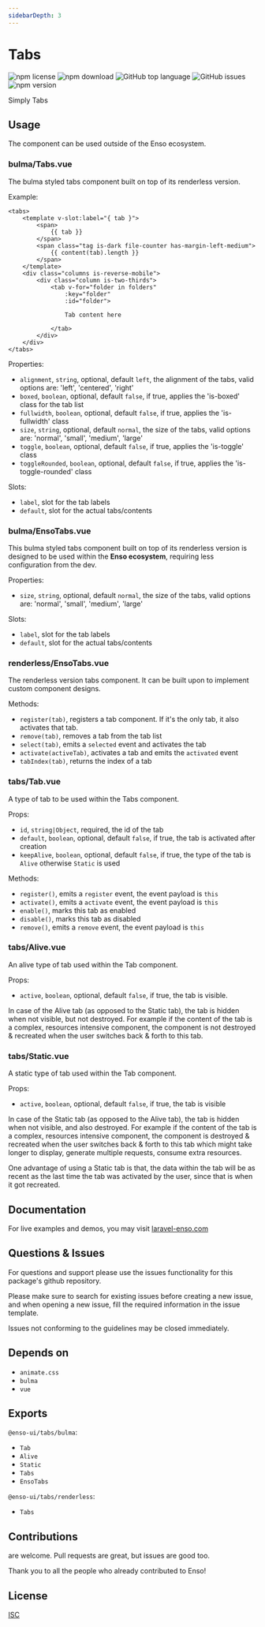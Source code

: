 ```yaml
---
sidebarDepth: 3
---
```


# Tabs

![npm license](https://img.shields.io/npm/l/@enso-ui/tabs.svg) 
![npm download](https://img.shields.io/npm/dm/@enso-ui/tabs.svg) 
![GitHub top language](https://img.shields.io/github/languages/top/enso-ui/tabs.svg) 
![GitHub issues](https://img.shields.io/github/issues/enso-ui/tabs.svg) 
![npm version](https://img.shields.io/npm/v/@enso-ui/tabs.svg) 

Simply Tabs

## Usage
The component can be used outside of the Enso ecosystem.

### bulma/Tabs.vue
The bulma styled tabs component built on top of its renderless version.

Example:
```vuejs
<tabs>
    <template v-slot:label="{ tab }">
        <span>
            {{ tab }}
        </span>
        <span class="tag is-dark file-counter has-margin-left-medium">
            {{ content(tab).length }}
        </span>
    </template>
    <div class="columns is-reverse-mobile">
        <div class="column is-two-thirds">
            <tab v-for="folder in folders"
                :key="folder"
                :id="folder">
                
                Tab content here
                
            </tab>
        </div>        
    </div>
</tabs>
```

Properties:
- `alignment`, `string`, optional, default `left`, the alignment of the tabs, valid options are: 'left', 'centered', 'right'
- `boxed`, `boolean`, optional, default `false`, if true, applies the 'is-boxed' class for the tab list
- `fullwidth`, `boolean`, optional, default `false`, if true, applies the 'is-fullwidth' class
- `size`, `string`, optional, default `normal`, the size of the tabs, valid options are: 'normal', 'small', 'medium', 'large'
- `toggle`, `boolean`, optional, default `false`, if true, applies the 'is-toggle' class
- `toggleRounded`, `boolean`, optional, default `false`, if true, applies the 'is-toggle-rounded' class

Slots:
- `label`, slot for the tab labels
- `default`, slot for the actual tabs/contents

### bulma/EnsoTabs.vue
This bulma styled tabs component built on top of its renderless version is 
designed to be used within the **Enso ecosystem**, requiring less configuration from the dev. 

Properties:
- `size`, `string`, optional, default `normal`, the size of the tabs, valid options are: 'normal', 'small', 'medium', 'large'

Slots:
- `label`, slot for the tab labels
- `default`, slot for the actual tabs/contents

### renderless/EnsoTabs.vue
The renderless version tabs component. It can be built upon to implement custom component designs.

Methods:
- `register(tab)`, registers a tab component. If it's the only tab, it also activates that tab.
- `remove(tab)`, removes a tab from the tab list
- `select(tab)`, emits a `selected` event and activates the tab
- `activate(activeTab)`, activates a tab and emits the `activated` event
- `tabIndex(tab)`, returns the index of a tab

### tabs/Tab.vue
A type of tab to be used within the Tabs component.

Props:
- `id`, `string|Object`, required, the id of the tab
- `default`, `boolean`, optional, default `false`, if true, the tab is activated after creation
- `keepAlive`, `boolean`, optional, default `false`, if true, the type of the tab is `Alive` otherwise `Static` is used

Methods:
- `register()`, emits a `register` event, the event payload is `this`
- `activate()`, emits a `activate` event, the event payload is `this`
- `enable()`, marks this tab as enabled
- `disable()`, marks this tab as disabled
- `remove()`, emits a `remove` event, the event payload is `this`

### tabs/Alive.vue
An alive type of tab used within the Tab component.

Props:
- `active`, `boolean`, optional, default `false`, if true, the tab is visible.

In case of the Alive tab (as opposed to the Static tab), the tab is hidden when not visible, but not destroyed. 
For example if the content of the tab is a complex, resources intensive component, 
the component is not destroyed & recreated when the user switches back & forth to this tab.  

### tabs/Static.vue
A static type of tab used within the Tab component.

Props:
- `active`, `boolean`, optional, default `false`, if true, the tab is visible

In case of the Static tab (as opposed to the Alive tab), the tab is hidden when not visible, and also destroyed. 
For example if the content of the tab is a complex, resources intensive component, 
the component is destroyed & recreated when the user switches back & forth to this tab which might take longer to display, 
generate multiple requests, consume extra resources.

One advantage of using a Static tab is that, the data within the tab will be as recent as the last time the tab was 
activated by the user, since that is when it got recreated.

## Documentation

For live examples and demos, you may visit [laravel-enso.com](https://www.laravel-enso.com)

## Questions & Issues

For questions and support please use the issues functionality
for this package's github repository.

Please make sure to search for existing issues before creating a new issue,
and when opening a new issue, fill the required information in the issue template.

Issues not conforming to the guidelines may be closed immediately.

## Depends on

- `animate.css`
- `bulma`
- `vue`

## Exports

`@enso-ui/tabs/bulma`:
- `Tab`
- `Alive`
- `Static`
- `Tabs`
- `EnsoTabs`

`@enso-ui/tabs/renderless`:
- `Tabs`

## Contributions

are welcome. Pull requests are great, but issues are good too.

Thank you to all the people who already contributed to Enso!

## License

[ISC](https://opensource.org/licenses/ISC)
